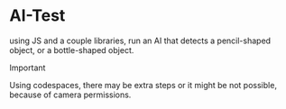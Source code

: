 # AI-Test
using JS and a couple libraries, run an AI that detects a pencil-shaped object, or a bottle-shaped object.

>[!IMPORTANT]
>Using codespaces, there may be extra steps or it might be not possible, because of camera permissions.
